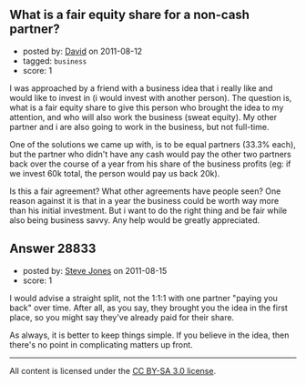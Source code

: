 ## What is a fair equity share for a non-cash partner?

- posted by: [David](https://stackexchange.com/users/-1/12629-david) on 2011-08-12
- tagged: `business`
- score: 1

I was approached by a friend with a business idea that i really like and would like to invest in (i would invest with another person). The question is, what is a fair equity share to give this person who brought the idea to my attention, and who will also work the business (sweat equity). My other partner and i are also going to work in the business, but not full-time.

One of the solutions we came up with, is to be equal partners (33.3% each), but the partner who didn't have any cash would pay the other two partners back over the course of a year from his share of the business profits (eg: if we invest 60k total, the person would pay us back 20k).

Is this a fair agreement? What other agreements have people seen? One reason against it is that in a year the business could be worth way more than his initial investment. But i want to do the right thing and be fair while also being business savvy. Any help would be greatly appreciated.



## Answer 28833

- posted by: [Steve Jones](https://stackexchange.com/users/-1/11951-steve-jones) on 2011-08-15
- score: 1

I would advise a straight split, not the 1:1:1 with one partner "paying you back" over time. After all, as you say, they brought you the idea in the first place, so you might say they've already paid for their share.

As always, it is better to keep things simple. If you believe in the idea, then there's no point in complicating matters up front.



---

All content is licensed under the [CC BY-SA 3.0 license](https://creativecommons.org/licenses/by-sa/3.0/).
